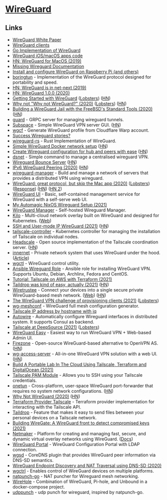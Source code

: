 # [WireGuard](https://openwrt.org/docs/guide-user/services/vpn/wireguard)

## Links

- [WireGuard White Paper](https://www.wireguard.com/papers/wireguard.pdf)
- [WireGuard clients](https://www.wireguard.com/install/)
- [Go Implementation of WireGuard](https://github.com/WireGuard/wireguard-go)
- [WireGuard iOS/macOS apps code](https://git.zx2c4.com/wireguard-ios)
- [HN: WireGuard for MacOS (2019)](https://news.ycombinator.com/item?id=19186795)
- [Missing Wireguard Documentation](https://github.com/pirate/wireguard-docs)
- [Install and configure WireGuard on Raspberry Pi (and others)](https://github.com/adrianmihalko/raspberrypiwireguard)
- [boringtun](https://github.com/cloudflare/boringtun) - Implementation of the WireGuard protocol designed for portability and speed.
- [HN: WireGuard is in net-next (2019)](https://news.ycombinator.com/item?id=21741133)
- [HN: WireGuard 1.0.0 (2020)](https://news.ycombinator.com/item?id=22724768)
- [Getting Started with WireGuard](https://miguelmota.com/blog/getting-started-with-wireguard/) ([Lobsters](https://lobste.rs/s/zozvm1/getting_started_with_wireguard)) ([HN](https://news.ycombinator.com/item?id=22788584))
- [Why not "Why not WireGuard?" (2020)](https://tailscale.com/blog/why-not-why-not-wireguard/) ([Lobsters](https://lobste.rs/s/y51k7h/why_not_why_not_wireguard)) ([HN](https://news.ycombinator.com/item?id=28897890))
- [Building a WireGuard Jail with the FreeBSD's Standard Tools (2020)](https://genneko.github.io/playing-with-bsd/networking/freebsd-wireguard-jail/) ([HN](https://news.ycombinator.com/item?id=23004061))
- [guard](https://github.com/stellarproject/guard) - GRPC server for managing wireguard tunnels.
- [Subspace](https://github.com/subspacecommunity/subspace) - Simple WireGuard VPN server GUI. ([HN](https://news.ycombinator.com/item?id=23243248))
- [wgcf](https://github.com/ViRb3/wgcf) - Generate WireGuard profile from Cloudflare Warp account.
- [Success Wireguard stories?](https://www.reddit.com/r/WireGuard/comments/gqmnjq/success_stories/)
- [wireguard-rs](https://github.com/WireGuard/wireguard-rs) - Rust Implementation of WireGuard.
- [Simple WireGuard Docker network setup](https://www.eisfunke.com/article/docker-wireguard-systemd.html) ([HN](https://news.ycombinator.com/item?id=24583512))
- [Create Wireguard configuration for hub and peers with ease](https://github.com/burghardt/easy-wg-quick) ([HN](https://news.ycombinator.com/item?id=24812199))
- [dsnet](https://github.com/naggie/dsnet) - Simple command to manage a centralised wireguard VPN.
- [Wireguard Bounce Server](https://gitlab.com/ncmncm/wireguard-bounce-server/) ([HN](https://news.ycombinator.com/item?id=25447805))
- [IPv6 WireGuard Peering (2020)](https://fly.io/blog/ipv6-wireguard-peering/) ([HN](https://news.ycombinator.com/item?id=25513828))
- [wireguard-manager](https://github.com/edomora97/wireguard-manager) - Build and manage a network of servers that provides a distributed VPN using wireguard.
- [WireGuard: great protocol, but skip the Mac app (2020)](https://rachelbythebay.com/w/2020/12/24/wg/) ([Lobsters](https://lobste.rs/s/ns7pdp/wireguard_great_protocol_skip_mac_app)) ([Response](https://lists.zx2c4.com/pipermail/wireguard/2020-December/006226.html)) ([HN](https://news.ycombinator.com/item?id=25533263)) ([HN 2](https://news.ycombinator.com/item?id=25759477))
- [WireGuard UI](https://github.com/EmbarkStudios/wg-ui) - Basic, self-contained management service for WireGuard with a self-serve web UI.
- [My Automagic NixOS Wireguard Setup (2021)](https://christine.website/blog/my-wireguard-setup-2021-02-06)
- [WireGuard Manager](https://github.com/complexorganizations/wireguard-manager) - Self-hosted Wireguard Manager.
- [Kilo](https://github.com/squat/kilo) - Multi-cloud network overlay built on WireGuard and designed for Kubernetes. ([Web](https://kilo.squat.ai/))
- [SSH and User-mode IP WireGuard (2021)](https://fly.io/blog/ssh-and-user-mode-ip-wireguard/) ([HN](https://news.ycombinator.com/item?id=26315695))
- [tailscale-controller](https://github.com/davidsbond/tailscale-controller) - Kubernetes controller for managing the installation of Tailscale on individual nodes.
- [Headscale](https://github.com/juanfont/headscale) - Open source implementation of the Tailscale coordination server. ([HN](https://news.ycombinator.com/item?id=28572013))
- [innernet](https://github.com/tonarino/innernet) - Private network system that uses WireGuard under the hood. ([Article](https://blog.tonari.no/introducing-innernet))
- [wgctl](https://github.com/apognu/wgctl) - WireGuard control utility.
- [Ansible Wireguard Role](https://github.com/githubixx/ansible-role-wireguard) - Ansible role for installing WireGuard VPN. Supports Ubuntu, Debian, Archlinx, Fedora and CentOS.
- [Tutorial: Tailscale on AWS with Terraform (2021)](https://mediamachine.io/blog/tailscale-on-aws-with-terraform-tutorial/)
- [Taildrop was kind of easy, actually (2021)](https://tailscale.com/blog/2021-06-taildrop-was-easy/) ([HN](https://news.ycombinator.com/item?id=27480281))
- [Wiretrustee](https://github.com/wiretrustee/wiretrustee) - Connect your devices into a single secure private WireGuard-based mesh network. ([Web](https://wiretrustee.com/)) ([HN](https://news.ycombinator.com/item?id=27672715))
- [The WireGuard VPN challenge of provisioning clients (2021)](https://utcc.utoronto.ca/~cks/space/blog/sysadmin/WireGuardProvisioningChallenge) ([Lobsters](https://lobste.rs/s/fynvif/wireguard_vpn_challenge_provisioning))
- [wg-meshconf](https://github.com/k4yt3x/wg-meshconf) - WireGuard full mesh configuration generator.
- [Tailscale IP address by hostname with jq](https://gist.github.com/jc00ke/06ab088b9f889b551ef3fea7b970b97d)
- [Autowire](https://github.com/elghazal-a/autowire) - Automatically configure Wireguard interfaces in distributed system. It supports Consul as backend.
- [Tailscale at DeepSource (2021)](https://deepsource.io/blog/tailscale-at-deepsource/) ([Lobsters](https://lobste.rs/s/fbdiwx/tailscale_at_deepsource))
- [WireGuard Easy](https://github.com/WeeJeWel/wg-easy) - Easiest way to run WireGuard VPN + Web-based Admin UI.
- [Firezone](https://github.com/firezone/firezone) - Open-source WireGuard-based alternative to OpenVPN AS. ([HN](https://news.ycombinator.com/item?id=28683231))
- [wg-access-server](https://github.com/Place1/wg-access-server) - All-in-one WireGuard VPN solution with a web UI. ([HN](https://news.ycombinator.com/item?id=28719488))
- [Build A Portable Lab In The Cloud Using Tailscale, Terraform and DigitalOcean (2021)](https://rossedman.io/blog/computers/scale-homelab-with-tailscale/)
- [Tailscale PAM Module](https://github.com/tailscale/pam) - Allows you to SSH using your Tailscale credentials.
- [onetun](https://github.com/aramperes/onetun) - Cross-platform, user-space WireGuard port-forwarder that requires no system network configurations. ([HN](https://news.ycombinator.com/item?id=28884938))
- [Why Not WireGuard (2020)](https://blog.ipfire.org/post/why-not-wireguard) ([HN](https://news.ycombinator.com/item?id=28896351))
- [Terraform Provider Tailscale](https://github.com/davidsbond/terraform-provider-tailscale) - Terraform provider implementation for interacting with the Tailscale API.
- [Taildrop](https://tailscale.com/kb/1106/taildrop/) - Feature that makes it easy to send files between your personal devices on a Tailscale network.
- [Building WireGate: A WireGuard front to detect compromised keys (2021)](https://blog.thinkst.com/2021/11/building-wiregate-wireguard-front-to.html)
- [Netmaker](https://github.com/gravitl/netmaker) - Platform for creating and managing fast, secure, and dynamic virtual overlay networks using WireGuard. ([Docs](https://netmaker.org/))
- [WireGuard Portal](https://github.com/h44z/wg-portal) - WireGuard Configuration Portal with LDAP connection.
- [wgsd](https://github.com/jwhited/wgsd) - CoreDNS plugin that provides WireGuard peer information via DNS-SD semantics.
- [WireGuard Endpoint Discovery and NAT Traversal using DNS-SD (2020)](https://www.jordanwhited.com/posts/wireguard-endpoint-discovery-nat-traversal/)
- [wgctrl](https://github.com/WireGuard/wgctrl-go) - Enables control of WireGuard devices on multiple platforms.
- [natpunch-go](https://github.com/malcolmseyd/natpunch-go) - NAT puncher for Wireguard mesh networking.
- [WireHole](https://github.com/IAmStoxe/wirehole) - Combination of WireGuard, Pi-hole, and Unbound in a docker-compose project.
- [udppunch](https://github.com/yinheli/udppunch) - udp punch for wireguard, inspired by natpunch-go.
